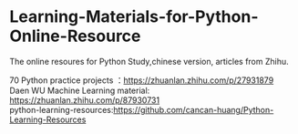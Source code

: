 # Learning-Materials-for-Python-Online-Resource
The online resoures for Python Study,chinese version, articles from Zhihu.

70 Python practice projects ：https://zhuanlan.zhihu.com/p/27931879    
Daen WU Machine Learning material: https://zhuanlan.zhihu.com/p/87930731    
python-learning-resources:https://github.com/cancan-huang/Python-Learning-Resources    
